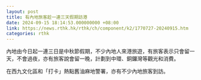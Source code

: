 ```yaml
---
layout: post
title: 有內地旅客趁一連三天假期訪港
date: 2024-09-15 18:14:53.000000000 +08:00
link: https://news.rthk.hk/rthk/ch/component/k2/1770727-20240915.htm
categories: rthk
---
```


內地由今日起一連三日是中秋節假期，不少內地人來港旅遊，有旅客表示只會留一天，不會過夜，亦有旅客說會留一晚，計劃到中環、銅鑼灣等觀光和消費。

在西九文化區和「打卡」熱點舊油麻地警署，亦有不少內地旅客到訪。
